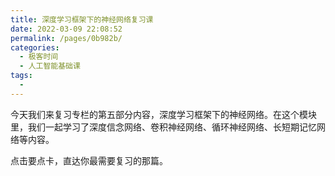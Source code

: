 ```yaml
---
title: 深度学习框架下的神经网络复习课
date: 2022-03-09 22:08:52
permalink: /pages/0b982b/
categories:
  - 极客时间
  - 人工智能基础课
tags:
  - 
---
```

<p>今天我们来复习专栏的第五部分内容，<span class="orange">深度学习框架下的神经网络</span>。在这个模块里，我们一起学习了深度信念网络、卷积神经网络、循环神经网络、长短期记忆网络等内容。</p>
<p><span class="reference">点击要点卡，直达你最需要复习的那篇。</span></p>
<p><a href="https://time.geekbang.org/column/article/3431"><img src="https://static001.geekbang.org/resource/image/6e/45/6ee015991274b820f056695c8b5f9e45.jpg" alt=""></a></p>
<p><a href="https://time.geekbang.org/column/article/3638"><img src="https://static001.geekbang.org/resource/image/4d/e7/4dce2701152a658ff621948a3ed26ce7.jpg" alt=""></a></p>
<p><a href="https://time.geekbang.org/column/article/3639"><img src="https://static001.geekbang.org/resource/image/3b/05/3b35d656105e4d355b968f7f292d9a05.jpg" alt=""></a></p>
<p><a href="https://time.geekbang.org/column/article/3643"><img src="https://static001.geekbang.org/resource/image/3f/7f/3f505cb5fd0b5f18eece1522718a707f.jpg" alt=""></a></p>
<p><a href="https://time.geekbang.org/column/article/3644"><img src="https://static001.geekbang.org/resource/image/2e/14/2e463cd67177ecafb547c36d65524a14.jpg" alt=""></a></p>
<!-- [[[read_end]]] -->
<p></p>
